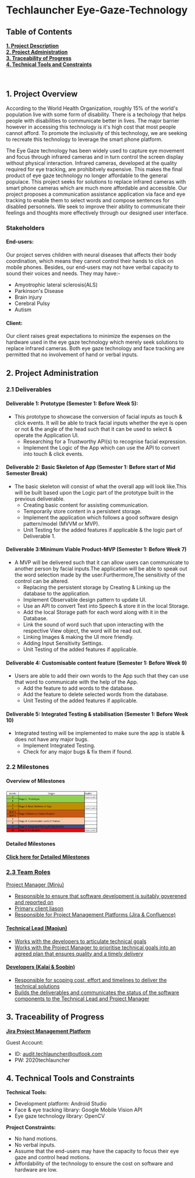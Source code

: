 # Techlauncher Eye-Gaze-Technology
<h2><a name = "content"> Table of Contents </a></h2>

<a href = "#Title1"><b> 1. Project Description </b></a><br/>
<a href = "#Title2"><b> 2. Project Administration </b></a><br/>
<a href = "#Title3"><b> 3. Traceability of Progress </b></a><br/> 
<a href = "#Title5"><b> 4. Technical Tools and Constraints </b></a><br/>


<br />

<h2><a name = "Title1"> 1. Project Overview </a></h2>

According to the World Health Organization, roughly 15% of the world's population live with some form of disability. There is a techology that helps people with disabilities to communicate better in lives. The major barrier however in accessing this technology is it's high cost that most people cannot afford. To promote the inclusivity of this technology, we are seeking to recreate this technology to leverage the smart phone platform.

The Eye Gaze technology has been widely used to capture eye movement and focus through infrared cameras and in turn control the screen display without physical interaction. Infrared cameras, developed at the quality required for eye tracking, are prohibitvely expensive. This makes the final product of eye gaze technology no longer affordable to the general populace. This project seeks for solutions to replace infrared cameras with smart phone cameras which are much more affordable and accessible. Our project proposes a communication assistance application via face and eye tracking to enable them to select words and compose sentences for disabled personnels. We seek to improve their ability to communicate their feelings and thoughts more effectively through our designed user interface.

<h3> Stakeholders </h3>

#### End-users:
Our project serves children with neural diseases that affects their body coordination, which means they cannot control their hands to click on mobile phones. Besides, our end-users may not have verbal capacity to sound their voices and needs. They may have:-
                <ul>
                <li>Amyotrophic lateral sclerosis(ALS)</li>
                <li>Parkinson's Disease</li>
                <li>Brain injury</li>
                <li>Cerebral Pulsy</li>
                <li>Autism</li>
                </ul>
                
#### Client:
Our client raises great expectations to minimize the expenses on the hardware used in the eye gaze technology which merely seek solutions to replace infrared cameras. Both eye gaze technology and face tracking are permitted that no involvement of hand or verbal inputs.
<br />

<h2><a name = "Title2"> 2. Project Administration </a></h2>

<h3> 2.1 Deliverables</h3>

#### Deliverable 1: Prototype (Semester 1: Before Week 5):
  * This prototype to showcase the conversion of facial inputs as touch & click events. 
  It will be able to track facial inputs  whether the eye is open or not & the angle of the head such that it can be used to select & operate the Application UI.
     - Researching for a Trustworthy API(s) to recognise facial expression.
     - Implement the Logic of the App which can use the API to convert into touch & click events.
#### Deliverable 2: Basic Skeleton of App (Semester 1: Before start of Mid Semester Break)
  * The basic skeleton will consist of what the overall app will look like.This will be built based upon the Logic part of the prototype built in the previous deliverable.
    - Creating basic content for assisting communication.
    - Temporarily store content in a persistent storage.
    - Implement the application which follows a good software design pattern/model (MVVM or MVP).
    - Unit Testing for the added features if applicable & the logic part of Deliverable 1.
#### Deliverable 3:Minimum Viable Product-MVP (Semester 1: Before Week 7)
  * A MVP will be delivered such that it can allow users can communicate to another person by facial inputs.The application will be able to speak out the word selection made by the user.Furthermore,The sensitivity of the control can be altered.
     - Replacing the persistent storage by Creating & Linking up the database to the application.
     - Implement Observable design pattern to update UI.
     - Use an API to convert Text into Speech & store it in the local Storage.
     - Add the local Storage path for each word along with it in the Database.
     - Link the sound of word such that upon interacting with the respective View object, the word will be read out.
     - Linking Images & making the UI more friendly. 
     - Adding Input Sensitivity Settings.
     - Unit Testing of the added features if applicable. 
#### Deliverable 4: Customisable content feature (Semester 1: Before Week 9)
  * Users are able to add their own words to the App such that they can use that word to communicate with the help of the App.
    - Add the feature to add words to the database. 
    - Add the feature to delete selected words from the database.
    - Unit Testing of the added features if applicable.
#### Deliverable 5: Integrated Testing & stabilisation (Semester 1: Before Week 10)
  * Integrated testing will be implemented to make sure the app is stable & does not have any major bugs.
    - Implement Integrated Testing.
    - Check for any major bugs & fix them if found.
  
 

<h3> 2.2 Milestones</h3>

#### Overview of Milestones
<img src="Resources/Schedule.png" width="50%" length="50%">


 #### Detailed Milestones
<a href = "Resources/Techlauncher Semester 1 Detailed Schedule.xlsx"><b> Click here for Detailed Milestones </b>






<h3> 2.3 Team Roles </h3>

Project Manager (Minju)
 - Responsible to ensure that software development is suitably goverened and reported on
 - Primary client liason
 - Responsible for Project Management Platforms (Jira & Confluence)
 
#### Technical Lead (Maojun)
 - Works with the developers to articulate technical goals
 - Works with the Project Manager to prioritise technical goals into an agreed plan that ensures quality and a timely delivery 

#### Developers (Kalai & Soobin)
 - Responsible for scoping cost, effort and timelines to deliver the technical solutions 
 - Builds the deliverables and communicates the status of the software components to the Technical Lead and Project Manager


<h2><a name = "Title3"> 3. Traceability of Progress</a></h2>


<a href = "https://comp3500.atlassian.net/jira/software/projects/MEGT/boards/1/roadmap"><b> Jira Project Management Platform </b></a><br/>

Guest Account:
 - ID: audit.techlauncher@outlook.com
 - PW: 2020techlauncher

<h2><a name = "Title3"> 4. Technical Tools and Constraints</a></h2>

**Technical Tools:**
 - Development platform: Android Studio
 - Face & eye tracking library: Google Mobile Vision API
 - Eye gaze technology library: OpenCV
 

**Project Constraints:**
 - No hand motions.
 - No verbal inputs.
 - Assume that the end-users may have the capacity to focus their eye gaze and control head motions.
 - Affordability of the technology to ensure the cost on software and hardware are low.



